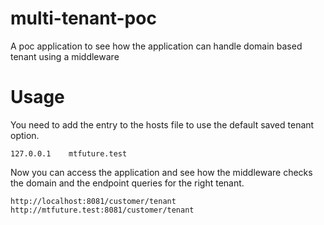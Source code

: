 # multi-tenant-poc
A poc application to see how the application can handle domain based tenant using a middleware

# Usage

You need to add the entry to the hosts file to use the default saved tenant option.

```
127.0.0.1    mtfuture.test
```

Now you can access the application and see how the middleware checks the domain and the endpoint queries for the right tenant.
```
http://localhost:8081/customer/tenant
http://mtfuture.test:8081/customer/tenant
```
